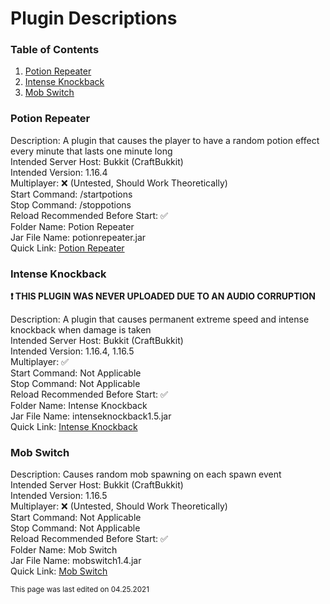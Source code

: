 # Plugin Descriptions

### Table of Contents

1. [Potion Repeater](#potion-repeater)
2. [Intense Knockback](#intense-knockback)
3. [Mob Switch](#mob-switch)

### Potion Repeater

Description: A plugin that causes the player to have a random potion effect every minute that lasts one minute long <br>
Intended Server Host: Bukkit (CraftBukkit) <br>
Intended Version: 1.16.4 <br>
Multiplayer: :x: (Untested, Should Work Theoretically) <br>
Start Command: /startpotions <br>
Stop Command: /stoppotions <br>
Reload Recommended Before Start: :white_check_mark: <br>
Folder Name: Potion Repeater <br>
Jar File Name: potionrepeater.jar <br>
Quick Link: [Potion Repeater](https://github.com/RandomKiddo/youtubeplugins/tree/main/Plugins/Potion%20Repeater)

### Intense Knockback

**:exclamation: THIS PLUGIN WAS NEVER UPLOADED DUE TO AN AUDIO CORRUPTION**

Description: A plugin that causes permanent extreme speed and intense knockback when damage is taken <br>
Intended Server Host: Bukkit (CraftBukkit) <br>
Intended Version: 1.16.4, 1.16.5 <br>
Multiplayer: ✅ <br>
Start Command: Not Applicable <br>
Stop Command: Not Applicable <br>
Reload Recommended Before Start: :white_check_mark: <br>
Folder Name: Intense Knockback <br>
Jar File Name: intenseknockback1.5.jar <br>
Quick Link: [Intense Knockback](https://github.com/RandomKiddo/youtubeplugins/tree/main/Plugins/Intense%20Knockback)

### Mob Switch

Description: Causes random mob spawning on each spawn event <br>
Intended Server Host: Bukkit (CraftBukkit) <br>
Intended Version: 1.16.5 <br>
Multiplayer: :x: (Untested, Should Work Theoretically) <br>
Start Command: Not Applicable <br>
Stop Command: Not Applicable <br>
Reload Recommended Before Start: :white_check_mark: <br>
Folder Name: Mob Switch <br>
Jar File Name: mobswitch1.4.jar <br>
Quick Link: [Mob Switch](https://github.com/RandomKiddo/youtubeplugins/tree/main/Plugins/Mob%20Switch)

<sub>This page was last edited on 04.25.2021</sub>
